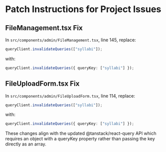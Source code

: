 
# Patch Instructions for Project Issues

## FileManagement.tsx Fix
In `src/components/admin/FileManagement.tsx`, line 145, replace:

```typescript
queryClient.invalidateQueries(["syllabi"]);
```

with:

```typescript
queryClient.invalidateQueries({ queryKey: ["syllabi"] });
```

## FileUploadForm.tsx Fix
In `src/components/admin/FileUploadForm.tsx`, line 114, replace:

```typescript
queryClient.invalidateQueries(["syllabi"]);
```

with:

```typescript
queryClient.invalidateQueries({ queryKey: ["syllabi"] });
```

These changes align with the updated @tanstack/react-query API which requires an object with a queryKey property rather than passing the key directly as an array.
